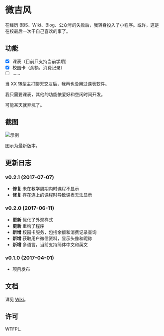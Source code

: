 # 微吉风

在经历 BBS、Wiki、Blog、公众号的失败后，我转身投入了小程序。或许，这是在校最后一次干自己喜欢的事了。


## 功能

- [x] 课表（目前只支持当前学期）
- [x] 校园卡（余额，消费记录）
- [ ] ……

当 XX 转型主打聊天交友后，我再也没用过课表软件。

我只需要课表，其他的功能依爱好和空闲时间开发。

可能某天就弃坑了。


## 截图

![示例](http://ws1.sinaimg.cn/mw690/6055e6d6gy1fgh3m7jkjfj22i02usk1h.jpg)

图示为最新版本。


## 更新日志

### v0.2.1 (2017-07-07)

- **修复** 未在教学周期内时课程不显示
- **修复** 存在连上的课程时导致课表无法显示

### v0.2.0 (2017-06-11)

- **更新** 优化了外观样式
- **更新** 重构了程序
- **新增** 校园卡服务，包括余额和消费记录查询
- **新增** 获取用户微信资料，显示头像和昵称
- **新增** 多语言，当前支持简体中文和英文

### v0.1.0 (2017-04-01)

- 项目发布


## 文档

详见 [Wiki](https://github.com/choyri/WeGifun/wiki)。


## 许可

WTFPL.